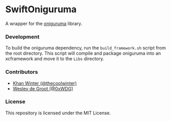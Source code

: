 # SwiftOniguruma

A wrapper for the [oniguruma](https://github.com/kkos/oniguruma) library.

### Development

To build the oniguruma dependency, run the `build_framework.sh` script from the root directory. This script will compile and package oniguruma into an xcframework and move it to the `Libs` directory.

### Contributors

- [Khan Winter (@thecoolwinter)](https://github.com/thecoolwinter)
- [Wesley de Groot (@0xWDG)](https://github.com/0xWDG)

### License

This repository is licensed under the MIT License.

